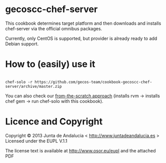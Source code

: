 gecoscc-chef-server
===================

This cookbook determines target platform and then downloads and installs chef-server via the official omnibus packages.

Currently, only CentOS is supported, but provider is already ready to add Debian support.

How to (easily) use it
======================

<code>
chef-solo -r https://github.com/gecos-team/cookbook-gecoscc-chef-server/archive/master.zip
</code>

You can also check our [from-the-scratch approach](https://github.com/gecos-team/gecoscc-chef-server-repo/blob/master/scripts/gecoscc-chef-server-install.sh) (installs rvm -> installs chef gem -> run chef-solo with this cookbook).

Licence and Copyright
=====================

Copyright © 2013 Junta de Andalucia < http://www.juntadeandalucia.es >
Licensed under the EUPL V.1.1

The license text is available at http://www.osor.eu/eupl and the attached PDF
